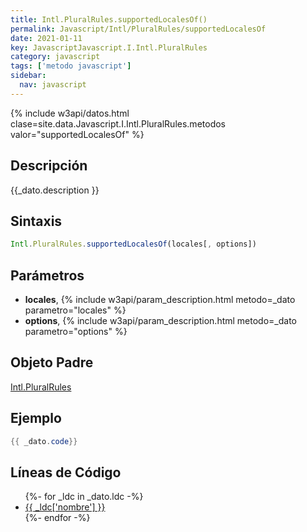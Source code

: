 ```yaml
---
title: Intl.PluralRules.supportedLocalesOf()
permalink: Javascript/Intl/PluralRules/supportedLocalesOf
date: 2021-01-11
key: JavascriptJavascript.I.Intl.PluralRules
category: javascript
tags: ['metodo javascript']
sidebar: 
  nav: javascript
---
```


{% include w3api/datos.html clase=site.data.Javascript.I.Intl.PluralRules.metodos valor="supportedLocalesOf" %}

## Descripción
{{_dato.description }}

## Sintaxis
~~~javascript
Intl.PluralRules.supportedLocalesOf(locales[, options])
~~~

## Parámetros
* **locales**,  {% include w3api/param_description.html metodo=_dato parametro="locales" %}
* **options**,  {% include w3api/param_description.html metodo=_dato parametro="options" %}

## Objeto Padre
[Intl.PluralRules](/Javascript/Intl/PluralRules/)

## Ejemplo
~~~java
{{ _dato.code}}
~~~

## Líneas de Código
<ul>
{%- for _ldc in _dato.ldc -%}
   <li>
       <a href="{{_ldc['url'] }}">{{ _ldc['nombre'] }}</a>
   </li>
{%- endfor -%}
</ul>
